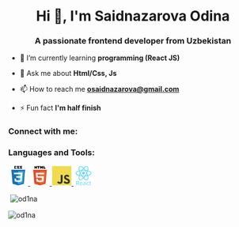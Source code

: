 <h1 align="center">Hi 👋, I'm Saidnazarova Odina</h1>
<h3 align="center">A passionate frontend developer from Uzbekistan</h3>

- 🌱 I’m currently learning **programming (React JS)**

- 💬 Ask me about **Html/Css, Js**

- 📫 How to reach me **osaidnazarova@gmail.com**

- ⚡ Fun fact **I'm half finish**

<h3 align="left">Connect with me:</h3>
<p align="left"> <i class="fa-brands fa-telegram"></i>
</p>

<h3 align="left">Languages and Tools:</h3>
<p align="left"> <a href="https://www.w3schools.com/css/" target="_blank" rel="noreferrer"> <img src="https://raw.githubusercontent.com/devicons/devicon/master/icons/css3/css3-original-wordmark.svg" alt="css3" width="40" height="40"/> </a> <a href="https://www.w3.org/html/" target="_blank" rel="noreferrer"> <img src="https://raw.githubusercontent.com/devicons/devicon/master/icons/html5/html5-original-wordmark.svg" alt="html5" width="40" height="40"/> </a> <a href="https://developer.mozilla.org/en-US/docs/Web/JavaScript" target="_blank" rel="noreferrer"> <img src="https://raw.githubusercontent.com/devicons/devicon/master/icons/javascript/javascript-original.svg" alt="javascript" width="40" height="40"/> </a> <a href="https://reactjs.org/" target="_blank" rel="noreferrer"> <img src="https://raw.githubusercontent.com/devicons/devicon/master/icons/react/react-original-wordmark.svg" alt="react" width="40" height="40"/> </a> </p>

<p>&nbsp;<img align="center" src="https://github-readme-stats.vercel.app/api?username=od1na&show_icons=true&locale=en" alt="od1na" /></p>

<p><img align="center" src="https://github-readme-streak-stats.herokuapp.com/?user=od1na&" alt="od1na" /></p>

